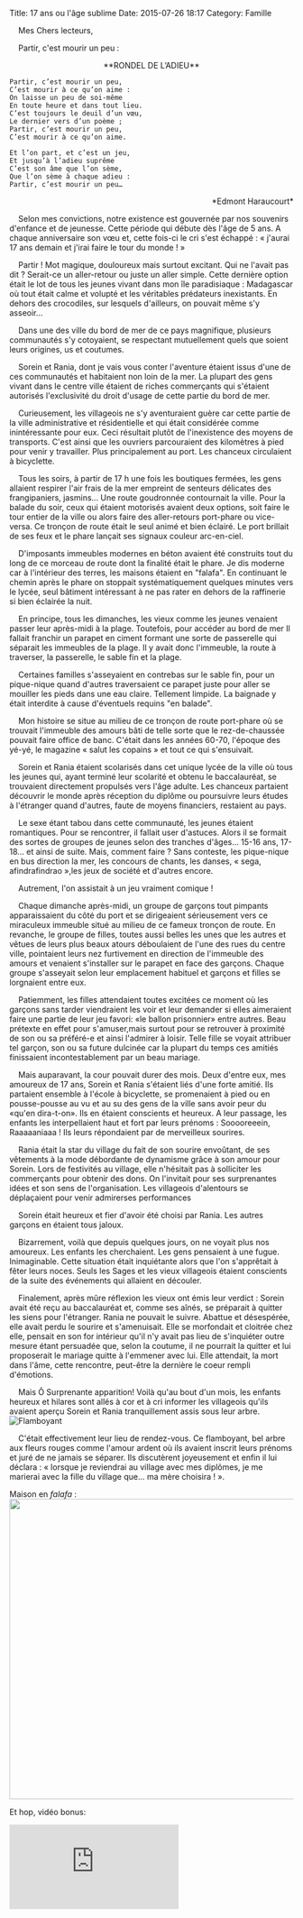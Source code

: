 Title: 17 ans ou l'âge sublime
Date: 2015-07-26 18:17
Category: Famille

&nbsp;&nbsp;&nbsp;&nbsp;Mes Chers lecteurs,

&nbsp;&nbsp;&nbsp;&nbsp;Partir, c'est mourir un peu :

<p align="center">**RONDEL DE L’ADIEU**</p>

    Partir, c’est mourir un peu,
    C’est mourir à ce qu’on aime :
    On laisse un peu de soi-même
    En toute heure et dans tout lieu.
    C’est toujours le deuil d’un vœu,
    Le dernier vers d’un poème ;
    Partir, c’est mourir un peu,
    C’est mourir à ce qu’on aime.

    Et l’on part, et c’est un jeu,
    Et jusqu’à l’adieu suprême
    C’est son âme que l’on sème,
    Que l’on sème à chaque adieu :
    Partir, c’est mourir un peu…
<p style="text-align: right;">*Edmont Haraucourt*</p>

&nbsp;&nbsp;&nbsp;&nbsp;Selon mes convictions, notre existence est gouvernée par nos souvenirs d'enfance et de jeunesse. Cette période qui débute dès l'âge de 5 ans. A chaque anniversaire son vœu et, cette fois-ci le cri s'est échappé : « j'aurai 17 ans demain et j'irai faire le tour du monde ! »


&nbsp;&nbsp;&nbsp;&nbsp;Partir ! Mot magique, douloureux mais surtout excitant. Qui ne l'avait pas dit ? Serait-ce un aller-retour ou juste un aller simple. Cette dernière option était le lot de tous les jeunes vivant dans mon île paradisiaque : Madagascar où tout était calme et volupté et les véritables prédateurs inexistants. En dehors des crocodiles, sur lesquels d'ailleurs, on pouvait même s'y asseoir…

&nbsp;&nbsp;&nbsp;&nbsp;Dans une des ville du bord de mer de ce pays magnifique, plusieurs communautés s'y cotoyaient, se respectant mutuellement quels que soient leurs origines, us et coutumes.

&nbsp;&nbsp;&nbsp;&nbsp;Sorein et Rania, dont je vais vous conter l'aventure étaient issus d'une de ces communautés et habitaient non loin de la mer. La plupart des gens vivant dans le centre ville étaient de riches commerçants qui s'étaient autorisés l'exclusivité du droit d'usage de cette partie du bord de mer.

&nbsp;&nbsp;&nbsp;&nbsp;Curieusement, les villageois ne s'y aventuraient guère car cette partie de la ville administrative et résidentielle et qui était considérée comme inintéressante pour eux. Ceci résultait plutôt de l'inexistence des moyens de transports. C'est ainsi que les ouvriers parcouraient des kilomètres à pied pour venir y travailler. Plus principalement au port. Les chanceux circulaient à bicyclette.

&nbsp;&nbsp;&nbsp;&nbsp;Tous les soirs, à partir de 17 h une fois les boutiques fermées, les gens allaient respirer l'air frais de la mer empreint de senteurs délicates des frangipaniers, jasmins… Une route goudronnée contournait la ville. Pour la balade du soir, ceux qui étaient motorisés avaient deux options, soit faire le tour entier de la ville ou alors faire des aller-retours port-phare ou vice-versa. Ce tronçon de route était le seul animé et bien éclairé. Le port brillait de ses feux et le phare lançait ses signaux couleur arc-en-ciel.

&nbsp;&nbsp;&nbsp;&nbsp;D'imposants immeubles modernes en béton avaient été construits tout du long de ce morceau de route dont la finalité était le phare. Je dis moderne car à l'intérieur des terres, les maisons étaient en "falafa". En continuant le chemin après le phare on stoppait systématiquement quelques minutes vers le lycée, seul bâtiment intéressant à ne pas rater en dehors de la raffinerie si bien éclairée la nuit.

&nbsp;&nbsp;&nbsp;&nbsp;En principe, tous les dimanches, les vieux comme les jeunes venaient passer leur après-midi à la plage. Toutefois, pour accéder au bord de mer Il fallait franchir un parapet en ciment formant une sorte de passerelle qui séparait les immeubles de la plage. Il y avait donc l'immeuble, la route à traverser, la passerelle, le sable fin et la plage.

&nbsp;&nbsp;&nbsp;&nbsp;Certaines familles s'asseyaient en contrebas sur le sable fin, pour un pique-nique quand d'autres traversaient ce parapet juste pour aller se mouiller les pieds dans une eau claire. Tellement limpide. La baignade y était interdite à cause d'éventuels requins "en balade".

&nbsp;&nbsp;&nbsp;&nbsp;Mon histoire se situe au milieu de ce tronçon de route port-phare où se trouvait l'immeuble des amours bâti de telle sorte que le rez-de-chaussée pouvait faire office de banc. C'était dans les années 60-70, l'époque des yé-yé, le magazine « salut les copains » et tout ce qui s'ensuivait.

&nbsp;&nbsp;&nbsp;&nbsp;Sorein et Rania étaient scolarisés dans cet unique lycée de la ville où tous les jeunes qui, ayant terminé leur scolarité et obtenu le baccalauréat, se trouvaient directement propulsés vers l'âge adulte. Les chanceux partaient découvrir le monde après réception du diplôme ou poursuivre leurs études à l'étranger quand d'autres, faute de moyens financiers, restaient au pays.

&nbsp;&nbsp;&nbsp;&nbsp;Le sexe étant tabou dans cette communauté, les jeunes étaient romantiques. Pour se rencontrer, il fallait user d'astuces. Alors il se formait des sortes de groupes de jeunes selon des tranches d'âges… 15-16 ans, 17-18… et ainsi de suite. Mais, comment faire ? Sans conteste, les pique-nique en bus direction la mer, les concours de chants, les danses, « sega, afindrafindrao »,les jeux de société et d'autres encore.

&nbsp;&nbsp;&nbsp;&nbsp;Autrement, l'on assistait à un jeu vraiment comique !

&nbsp;&nbsp;&nbsp;&nbsp;Chaque dimanche après-midi, un groupe de garçons tout pimpants apparaissaient du côté du port et se dirigeaient sérieusement vers ce miraculeux immeuble situé au milieu de ce fameux tronçon de route. En revanche, le groupe de filles, toutes aussi belles les unes que les autres et vêtues de leurs plus beaux atours déboulaient de l'une des rues du centre ville, pointaient leurs nez furtivement en direction de l'immeuble des amours et venaient s'installer sur le parapet en face des garçons. Chaque groupe s'asseyait selon leur emplacement habituel et garçons et filles se lorgnaient entre eux.

&nbsp;&nbsp;&nbsp;&nbsp;Patiemment, les filles attendaient toutes excitées ce moment où les garçons sans tarder viendraient les voir et leur demander si elles aimeraient faire une partie de leur jeu favori: «le ballon prisonnier» entre autres. Beau prétexte en effet pour s'amuser,mais surtout pour se retrouver à proximité de son ou sa préféré-e et ainsi l'admirer à loisir. Telle fille se voyait attribuer tel garçon, son ou sa future dulcinée car la plupart du temps ces amitiés finissaient incontestablement par un beau mariage.

&nbsp;&nbsp;&nbsp;&nbsp;Mais auparavant, la cour pouvait durer des mois. Deux d'entre eux, mes amoureux de 17 ans, Sorein et Rania s'étaient liés d'une forte amitié. Ils partaient ensemble à l'école à bicyclette, se promenaient à pied ou en pousse-pousse au vu et au su des gens de la ville sans avoir peur du «qu'en dira-t-on». Ils en étaient conscients et heureux. A leur passage, les enfants les interpellaient haut et fort par leurs prénoms : Sooooreeein, Raaaaaniaaa ! Ils leurs répondaient par de merveilleux sourires.

&nbsp;&nbsp;&nbsp;&nbsp;Rania était la star du village du fait de son sourire envoûtant, de ses vêtements à la mode débordante de dynamisme grâce à son amour pour Sorein. Lors de festivités au village, elle n'hésitait pas à solliciter les commerçants pour obtenir des dons. On l'invitait pour ses surprenantes idées et son sens de l'organisation. Les villageois d'alentours se déplaçaient pour venir admirerses performances

&nbsp;&nbsp;&nbsp;&nbsp;Sorein était heureux et fier d'avoir été choisi par Rania. Les autres garçons en étaient tous jaloux.

&nbsp;&nbsp;&nbsp;&nbsp;Bizarrement, voilà que depuis quelques jours, on ne voyait plus nos amoureux. Les enfants les cherchaient. Les gens pensaient à une fugue. Inimaginable. Cette situation était inquiétante alors que l'on s'apprêtait à fêter leurs noces. Seuls les Sages et les vieux villageois étaient conscients de la suite des événements qui allaient en découler.

&nbsp;&nbsp;&nbsp;&nbsp;Finalement, après mûre réflexion les vieux ont émis leur verdict : Sorein avait été reçu au baccalauréat et, comme ses aînés, se préparait à quitter les siens pour l'étranger. Rania ne pouvait le suivre. Abattue et désespérée, elle avait perdu le sourire et s'amenuisait. Elle se morfondait et cloitrée chez elle, pensait en son for intérieur qu'il n'y avait pas lieu de s'inquiéter outre mesure étant persuadée que, selon la coutume, il ne pourrait la quitter et lui proposerait le mariage quitte à l'emmener avec lui. Elle attendait, la mort dans l'âme, cette rencontre, peut-être la dernière le coeur rempli d'émotions.

&nbsp;&nbsp;&nbsp;&nbsp;Mais Ô Surprenante apparition! Voilà qu'au bout d'un mois, les enfants heureux et hilares sont allés à cor et à cri informer les villageois qu'ils avaient aperçu Sorein et Rania tranquillement assis sous leur arbre.
![Flamboyant](http://img.over-blog-kiwi.com/0/44/93/39/201311/ob_e32d05d0f46ce483abbe5717071c87ed_flamboyant.jpg)

&nbsp;&nbsp;&nbsp;&nbsp;C'était effectivement leur lieu de rendez-vous. Ce flamboyant, bel arbre aux fleurs rouges comme l'amour ardent où ils avaient inscrit leurs prénoms et juré de ne jamais se séparer. Ils discutèrent joyeusement et enfin il lui déclara : « lorsque je reviendrai au village avec mes diplômes, je me marierai avec la fille du village que… ma mère choisira ! ».

Maison en *falafa* :
<img class="alignnone" src="http://www.tongasoa-madagascar.com/wp-content/uploads/2013/04/0349-Maison-v%C3%A9g%C3%A9tal.jpg" alt="" width="800" height="533" />

Et hop, vidéo bonus:
<div class="youtube youtube-16x9"><iframe src="https://www.youtube.com/embed/J8BWkT6GDfE" allowfullscreen seamless frameBorder="0"></iframe></div>
